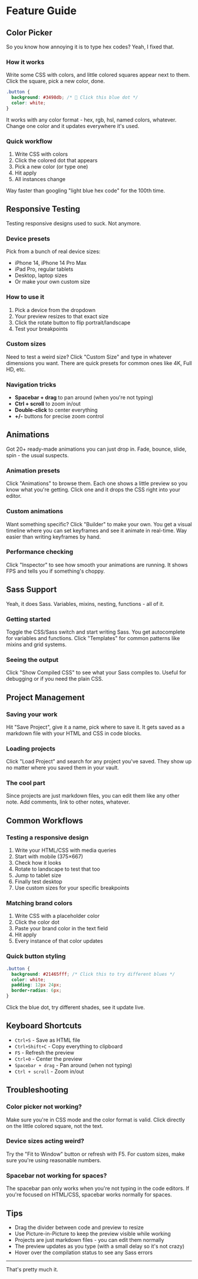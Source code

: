 # Feature Guide

## Color Picker

So you know how annoying it is to type hex codes? Yeah, I fixed that.

### How it works
Write some CSS with colors, and little colored squares appear next to them. Click the square, pick a new color, done. 

```css
.button {
  background: #3498db; /* 🔵 Click this blue dot */
  color: white;
}
```

It works with any color format - hex, rgb, hsl, named colors, whatever. Change one color and it updates everywhere it's used.

### Quick workflow
1. Write CSS with colors
2. Click the colored dot that appears
3. Pick a new color (or type one)
4. Hit apply
5. All instances change

Way faster than googling "light blue hex code" for the 100th time.

## Responsive Testing

Testing responsive designs used to suck. Not anymore.

### Device presets
Pick from a bunch of real device sizes:
- iPhone 14, iPhone 14 Pro Max
- iPad Pro, regular tablets
- Desktop, laptop sizes
- Or make your own custom size

### How to use it
1. Pick a device from the dropdown
2. Your preview resizes to that exact size
3. Click the rotate button to flip portrait/landscape
4. Test your breakpoints

### Custom sizes
Need to test a weird size? Click "Custom Size" and type in whatever dimensions you want. There are quick presets for common ones like 4K, Full HD, etc.

### Navigation tricks
- **Spacebar + drag** to pan around (when you're not typing)
- **Ctrl + scroll** to zoom in/out
- **Double-click** to center everything
- **+/-** buttons for precise zoom control

## Animations

Got 20+ ready-made animations you can just drop in. Fade, bounce, slide, spin - the usual suspects.

### Animation presets
Click "Animations" to browse them. Each one shows a little preview so you know what you're getting. Click one and it drops the CSS right into your editor.

### Custom animations
Want something specific? Click "Builder" to make your own. You get a visual timeline where you can set keyframes and see it animate in real-time. Way easier than writing keyframes by hand.

### Performance checking
Click "Inspector" to see how smooth your animations are running. It shows FPS and tells you if something's choppy.

## Sass Support

Yeah, it does Sass. Variables, mixins, nesting, functions - all of it.

### Getting started
Toggle the CSS/Sass switch and start writing Sass. You get autocomplete for variables and functions. Click "Templates" for common patterns like mixins and grid systems.

### Seeing the output
Click "Show Compiled CSS" to see what your Sass compiles to. Useful for debugging or if you need the plain CSS.

## Project Management

### Saving your work
Hit "Save Project", give it a name, pick where to save it. It gets saved as a markdown file with your HTML and CSS in code blocks.

### Loading projects
Click "Load Project" and search for any project you've saved. They show up no matter where you saved them in your vault.

### The cool part
Since projects are just markdown files, you can edit them like any other note. Add comments, link to other notes, whatever.

## Common Workflows

### Testing a responsive design
1. Write your HTML/CSS with media queries
2. Start with mobile (375×667)
3. Check how it looks
4. Rotate to landscape to test that too
5. Jump to tablet size
6. Finally test desktop
7. Use custom sizes for your specific breakpoints

### Matching brand colors
1. Write CSS with a placeholder color
2. Click the color dot
3. Paste your brand color in the text field
4. Hit apply
5. Every instance of that color updates

### Quick button styling
```css
.button {
  background: #21465fff; /* Click this to try different blues */
  color: white;
  padding: 12px 24px;
  border-radius: 6px;
}
```

Click the blue dot, try different shades, see it update live.

## Keyboard Shortcuts

- `Ctrl+S` - Save as HTML file
- `Ctrl+Shift+C` - Copy everything to clipboard  
- `F5` - Refresh the preview
- `Ctrl+0` - Center the preview
- `Spacebar + drag` - Pan around (when not typing)
- `Ctrl + scroll` - Zoom in/out

## Troubleshooting

### Color picker not working?
Make sure you're in CSS mode and the color format is valid. Click directly on the little colored square, not the text.

### Device sizes acting weird?
Try the "Fit to Window" button or refresh with F5. For custom sizes, make sure you're using reasonable numbers.

### Spacebar not working for spaces?
The spacebar pan only works when you're not typing in the code editors. If you're focused on HTML/CSS, spacebar works normally for spaces.

## Tips

- Drag the divider between code and preview to resize
- Use Picture-in-Picture to keep the preview visible while working
- Projects are just markdown files - you can edit them normally
- The preview updates as you type (with a small delay so it's not crazy)
- Hover over the compilation status to see any Sass errors

---

That's pretty much it. 



